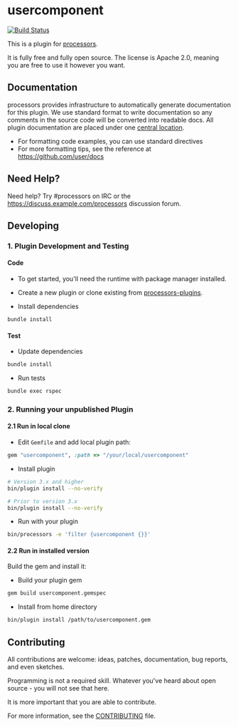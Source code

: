 # usercomponent

[![Build Status](https://travis-ci.org/user/usercomponent.svg)](https://travis-ci.org/user/usercomponent)

This is a plugin for [processors](https://github.com/user/processors).

It is fully free and fully open source. The license is Apache 2.0, meaning you are free to use it however you want.

## Documentation

processors provides infrastructure to automatically generate documentation for this plugin. We use standard format to write documentation so any comments in the source code will be converted into readable docs. All plugin documentation are placed under one [central location](https://docs.example.com/).

- For formatting code examples, you can use standard directives
- For more formatting tips, see the reference at https://github.com/user/docs

## Need Help?

Need help? Try #processors on IRC or the https://discuss.example.com/processors discussion forum.

## Developing

### 1. Plugin Development and Testing

#### Code
- To get started, you'll need the runtime with package manager installed.

- Create a new plugin or clone existing from [processors-plugins](https://github.com/processors-plugins).

- Install dependencies
```sh
bundle install
```

#### Test

- Update dependencies

```sh
bundle install
```

- Run tests

```sh
bundle exec rspec
```

### 2. Running your unpublished Plugin

#### 2.1 Run in local clone

- Edit `Gemfile` and add local plugin path:
```ruby
gem "usercomponent", :path => "/your/local/usercomponent"
```
- Install plugin
```sh
# Version 3.x and higher
bin/plugin install --no-verify

# Prior to version 3.x
bin/plugin install --no-verify
```
- Run with your plugin
```sh
bin/processors -e 'filter {usercomponent {}}'
```

#### 2.2 Run in installed version

Build the gem and install it:

- Build your plugin gem
```sh
gem build usercomponent.gemspec
```
- Install from home directory
```sh
bin/plugin install /path/to/usercomponent.gem
```

## Contributing

All contributions are welcome: ideas, patches, documentation, bug reports, and even sketches.

Programming is not a required skill. Whatever you've heard about open source - you will not see that here.

It is more important that you are able to contribute.

For more information, see the [CONTRIBUTING](https://github.com/user/processors/blob/master/CONTRIBUTING.md) file.

